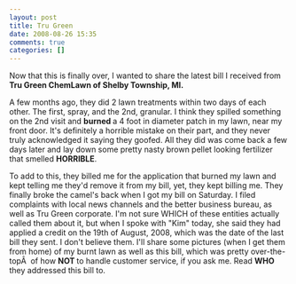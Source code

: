 ```yaml
---
layout: post
title: Tru Green
date: 2008-08-26 15:35
comments: true
categories: []
---
```

Now that this is finally over, I wanted to share the latest bill I received from <strong>Tru Green ChemLawn of Shelby Township, MI.</strong>

A few months ago, they did 2 lawn treatments within two days of each other. The first, spray, and the 2nd, granular. I think they spilled something on the 2nd visit and <strong>burned </strong>a 4 foot in diameter patch in my lawn, near my front door. It's definitely a horrible mistake on their part, and they never truly acknowledged it saying they goofed. All they did was come back a few days later and lay down some pretty nasty brown pellet looking fertilizer that smelled <strong>HORRIBLE</strong>.

To add to this, they billed me for the application that burned my lawn and kept telling me they'd remove it from my bill, yet, they kept billing me. They finally broke the camel's back when I got my bill on Saturday. I filed complaints with local news channels and the better business bureau, as well as Tru Green corporate. I'm not sure WHICH of these entities actually called them about it, but when I spoke with "Kim" today, she said they had applied a credit on the 19th of August, 2008, which was the date of the last bill they sent. I don't believe them. I'll share some pictures (when I get them from home) of my burnt lawn as well as this bill, which was pretty over-the-topÂ  of how <strong>NOT </strong>to handle customer service, if you ask me. Read <strong>WHO </strong>they addressed this bill to.

<a title="TruGreen Bill" href="http://www.flickr.com/photos/89137252@N00/2800309707/"> <img src="http://static.flickr.com/3276/2800309707_8f207607ce_m.jpg" border="0" alt="" /> </a>
